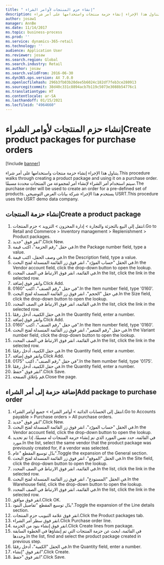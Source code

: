 ```yaml
---
title: " إنشاء حزم المنتجات لأوامر الشراء"
description: يتناول هذا الإجراء إنشاء حزمة منتجات واستخدامها على أمر شراء.
author: josaw1
manager: AnnBe
ms.date: 11/14/2017
ms.topic: business-process
ms.prod: ''
ms.service: dynamics-365-retail
ms.technology: ''
audience: Application User
ms.reviewer: josaw
ms.search.region: Global
ms.search.industry: Retail
ms.author: josaw
ms.search.validFrom: 2016-06-30
ms.dyn365.ops.version: AX 7.0.0
ms.openlocfilehash: 296b3fb03b20dee5b6024c182df7feb3ce280913
ms.sourcegitcommit: 38d40c331c8894acb7b119c5073e3088b54776c1
ms.translationtype: HT
ms.contentlocale: ar-SA
ms.lasthandoff: 01/15/2021
ms.locfileid: "4964660"
---
```

# <a name="create-product-packages-for-purchase-orders"></a><span data-ttu-id="00704-103"> إنشاء حزم المنتجات لأوامر الشراء</span><span class="sxs-lookup"><span data-stu-id="00704-103">Create product packages for purchase orders</span></span>

[!include [banner](../includes/banner.md)]

<span data-ttu-id="00704-104">يتناول هذا الإجراء إنشاء حزمة منتجات واستخدامها على أمر شراء.</span><span class="sxs-lookup"><span data-stu-id="00704-104">This procedure walks through creating a product package and using it on a purchase order.</span></span> <span data-ttu-id="00704-105">سيتم استخدام أمر الشراء لإنشاء أمر لمجموعة من المنتجات محددة مسبقًا.</span><span class="sxs-lookup"><span data-stu-id="00704-105">The purchase order will be used to create an order for a pre-defined set of products.</span></span> <span data-ttu-id="00704-106">يستخدم هذا الإجراء شركة بيانات العرض التوضيحي USRT.</span><span class="sxs-lookup"><span data-stu-id="00704-106">This procedure uses the USRT demo data company.</span></span>


## <a name="create-a-product-package"></a><span data-ttu-id="00704-107">إنشاء حزمة المنتجات</span><span class="sxs-lookup"><span data-stu-id="00704-107">Create a product package</span></span>
1. <span data-ttu-id="00704-108">انتقل إلى البيع بالتجزئة والتجارة > إدارة المخزون > التزويد > حزم المنتجات.</span><span class="sxs-lookup"><span data-stu-id="00704-108">Go to Retail and Commerce > Inventory management > Replenishment > Product packages.</span></span>
2. <span data-ttu-id="00704-109">انقر فوق "جديد".</span><span class="sxs-lookup"><span data-stu-id="00704-109">Click New.</span></span>
3. <span data-ttu-id="00704-110">في حقل "رقم الحزمة"، اكتب قيمة.</span><span class="sxs-lookup"><span data-stu-id="00704-110">In the Package number field, type a value.</span></span>
4. <span data-ttu-id="00704-111">في وصف الحقل، اكتب قيمة.</span><span class="sxs-lookup"><span data-stu-id="00704-111">In the Description field, type a value.</span></span>
5. <span data-ttu-id="00704-112">في الحقل "حساب المورّد‬"، انقر فوق زر القائمة المنسدلة لفتح البحث.</span><span class="sxs-lookup"><span data-stu-id="00704-112">In the Vendor account field, click the drop-down button to open the lookup.</span></span>
6. <span data-ttu-id="00704-113">في القائمة، انقر فوق الارتباط في الصف المحدد.</span><span class="sxs-lookup"><span data-stu-id="00704-113">In the list, click the link in the selected row.</span></span>
7. <span data-ttu-id="00704-114">وانقر فوق إضافة.</span><span class="sxs-lookup"><span data-stu-id="00704-114">Click Add.</span></span>
8. <span data-ttu-id="00704-115">في حقل "رقم الصنف"، اكتب "0160".</span><span class="sxs-lookup"><span data-stu-id="00704-115">In the Item number field, type '0160'.</span></span>
9. <span data-ttu-id="00704-116">في حقل "الحجم"، انقر فوق زر القائمة المنسدلة لفتح البحث.</span><span class="sxs-lookup"><span data-stu-id="00704-116">In the Size field, click the drop-down button to open the lookup.</span></span>
10. <span data-ttu-id="00704-117">في القائمة، انقر فوق الارتباط في الصف المحدد.</span><span class="sxs-lookup"><span data-stu-id="00704-117">In the list, click the link in the selected row.</span></span>
11. <span data-ttu-id="00704-118">في حقل الكمية، أدخل رقمًا.</span><span class="sxs-lookup"><span data-stu-id="00704-118">In the Quantity field, enter a number.</span></span>
12. <span data-ttu-id="00704-119">وانقر فوق إضافة.</span><span class="sxs-lookup"><span data-stu-id="00704-119">Click Add.</span></span>
13. <span data-ttu-id="00704-120">في حقل "رقم الصنف"، اكتب "0160".</span><span class="sxs-lookup"><span data-stu-id="00704-120">In the Item number field, type '0160'.</span></span>
14. <span data-ttu-id="00704-121">في حقل "‏‫رقم المتغير‬"، انقر فوق زر القائمة المنسدلة لفتح البحث.</span><span class="sxs-lookup"><span data-stu-id="00704-121">In the Variant number field, click the drop-down button to open the lookup.</span></span>
15. <span data-ttu-id="00704-122">في القائمة، انقر فوق الارتباط في الصف المحدد.</span><span class="sxs-lookup"><span data-stu-id="00704-122">In the list, click the link in the selected row.</span></span>
16. <span data-ttu-id="00704-123">في حقل الكمية، أدخل رقمًا.</span><span class="sxs-lookup"><span data-stu-id="00704-123">In the Quantity field, enter a number.</span></span>
17. <span data-ttu-id="00704-124">وانقر فوق إضافة.</span><span class="sxs-lookup"><span data-stu-id="00704-124">Click Add.</span></span>
18. <span data-ttu-id="00704-125">في حقل "رقم الصنف"، اكتب "0175".</span><span class="sxs-lookup"><span data-stu-id="00704-125">In the Item number field, type '0175'.</span></span>
19. <span data-ttu-id="00704-126">في حقل الكمية، أدخل رقمًا.</span><span class="sxs-lookup"><span data-stu-id="00704-126">In the Quantity field, enter a number.</span></span>
20. <span data-ttu-id="00704-127">انقر فوق "حفظ".</span><span class="sxs-lookup"><span data-stu-id="00704-127">Click Save.</span></span>
21. <span data-ttu-id="00704-128">قم بإغلاق الصفحة.</span><span class="sxs-lookup"><span data-stu-id="00704-128">Close the page.</span></span>

## <a name="add-package-to-purchase-order"></a><span data-ttu-id="00704-129">إضافة حزمة إلى أمر الشراء</span><span class="sxs-lookup"><span data-stu-id="00704-129">Add package to purchase order</span></span>
1. <span data-ttu-id="00704-130">انتقل إلى الحسابات الدائنة > أوامر الشراء > جميع أوامر الشراء.</span><span class="sxs-lookup"><span data-stu-id="00704-130">Go to Accounts payable > Purchase orders > All purchase orders.</span></span>
2. <span data-ttu-id="00704-131">انقر فوق "جديد".</span><span class="sxs-lookup"><span data-stu-id="00704-131">Click New.</span></span>
3. <span data-ttu-id="00704-132">في الحقل "حساب المورّد‬"، انقر فوق زر القائمة المنسدلة لفتح البحث.</span><span class="sxs-lookup"><span data-stu-id="00704-132">In the Vendor account field, click the drop-down button to open the lookup.</span></span>
4. <span data-ttu-id="00704-133">في القائمة، حدد نفس المورد الذي تم إنشاء حزمة المنتجات له مسبقًا، إذا تم تحديد مورد.</span><span class="sxs-lookup"><span data-stu-id="00704-133">In the list, select the same vendor that the product package was previously created for, if a vendor was selected.</span></span>
5. <span data-ttu-id="00704-134">بدّل توسيع المقطع "عام".</span><span class="sxs-lookup"><span data-stu-id="00704-134">Toggle the expansion of the General section.</span></span>
6. <span data-ttu-id="00704-135">في الحقل "الموقع"، انقر فوق زر القائمة المنسدلة لفتح البحث.</span><span class="sxs-lookup"><span data-stu-id="00704-135">In the Site field, click the drop-down button to open the lookup.</span></span>
7. <span data-ttu-id="00704-136">في القائمة، انقر فوق الارتباط في الصف المحدد.</span><span class="sxs-lookup"><span data-stu-id="00704-136">In the list, click the link in the selected row.</span></span>
8. <span data-ttu-id="00704-137">في الحقل "المستودع"، انقر فوق زر القائمة المنسدلة لفتح البحث.</span><span class="sxs-lookup"><span data-stu-id="00704-137">In the Warehouse field, click the drop-down button to open the lookup.</span></span>
9. <span data-ttu-id="00704-138">في القائمة، انقر فوق الارتباط في الصف المحدد.</span><span class="sxs-lookup"><span data-stu-id="00704-138">In the list, click the link in the selected row.</span></span>
10. <span data-ttu-id="00704-139">انقر فوق موافق.</span><span class="sxs-lookup"><span data-stu-id="00704-139">Click OK.</span></span>
11. <span data-ttu-id="00704-140">بدّل توسيع المقطع "تفاصيل البنود‬‬".</span><span class="sxs-lookup"><span data-stu-id="00704-140">Toggle the expansion of the Line details section.</span></span>
12. <span data-ttu-id="00704-141">انقر فوق علامة التبويب حزم المنتجات.</span><span class="sxs-lookup"><span data-stu-id="00704-141">Click the Product packages tab.</span></span>
13. <span data-ttu-id="00704-142">انقر فوق سطر أمر الشراء.</span><span class="sxs-lookup"><span data-stu-id="00704-142">Click Purchase order line.</span></span>
14. <span data-ttu-id="00704-143">انقر فوق إنشاء بنود من الحزمة.</span><span class="sxs-lookup"><span data-stu-id="00704-143">Click Create lines from package.</span></span>
15. <span data-ttu-id="00704-144">في القائمة، ابحث عن حزمة المنتجات التي تم إنشاؤها في الخطوة السابقة وحددها.</span><span class="sxs-lookup"><span data-stu-id="00704-144">In the list, find and select the product package created in previous step.</span></span>
16. <span data-ttu-id="00704-145">في الحقل "الكمية"، أدخل رقمًا.</span><span class="sxs-lookup"><span data-stu-id="00704-145">In the Quantity field, enter a number.</span></span>
17. <span data-ttu-id="00704-146">انقر فوق "إنشاء".</span><span class="sxs-lookup"><span data-stu-id="00704-146">Click Create.</span></span>
18. <span data-ttu-id="00704-147">انقر فوق "حفظ".</span><span class="sxs-lookup"><span data-stu-id="00704-147">Click Save.</span></span>

